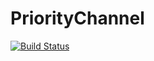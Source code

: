 # PriorityChannel

[![Build Status](https://travis-ci.com/baggepinnen/PriorityChannel.jl.svg?branch=master)](https://travis-ci.com/baggepinnen/PriorityChannel.jl)
